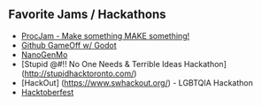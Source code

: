 ## Favorite Jams / Hackathons
* [ProcJam - Make something MAKE something!](http://www.procjam.com/art/)
* [Github GameOff w/ Godot](https://godotengine.org/article/get-ready-github-gameoff-godot)
* [NanoGenMo](https://github.com/NaNoGenMo)
* [Stupid @#!! No One Needs & Terrible Ideas Hackathon] (http://stupidhacktoronto.com/)
* [HackOut] (https://www.swhackout.org/) - LGBTQIA Hackathon
* [Hacktoberfest](https://hacktoberfest.digitalocean.com/)